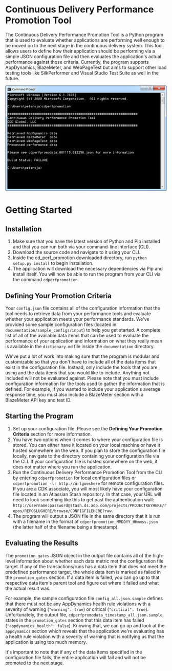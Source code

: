 # Continuous Delivery Performance Promotion Tool
The Continuous Delivery Performance Promotion Tool is a Python program that is used to evaluate whether applications are performing well enough to be moved on to the next stage in the continuous delivery system. This tool allows users to define how their application should be performing via a simple JSON configuration file and then evaluates the application's actual performance against those criteria. Currently, the program supports AppDynamics, BlazeMeter, and WebPageTest but aims to support other load testing tools like SilkPerformer and Visual Studio Test Suite as well in the future.

![Running Program](documentation/screenshots/running.png)

# Getting Started

## Installation
1. Make sure that you have the latest version of Python and Pip installed and that you can run both via your command-line interface (CLI).
2. Download the source code and navigate to it using your CLI.
3. Inside the cd_perf_promotion downloaded directory, run ``python setup.py install`` to begin installation.
4. The application will download the necessary dependencies via Pip and install itself. You will now be able to run the program from your CLI via the command ``cdperfpromotion``.

## Defining Your Promotion Criteria
Your ``config.json`` file contains all of the configuration information that the tool needs to retrieve data from your performance tools and evaluate whether your application meets your performance standards. We've provided some sample configuration files (located in ``documentation/sample_configs/input``) to help you get started. A complete list of all of the available data items that can be used to evaluate the performance of your application and information on what they really mean is available in the ``dictionary.md`` file inside the ``documentation`` directory.

We've put a lot of work into making sure that the program is modular and customizable so that you don't have to include all of the data items that exist in the configuration file. Instead, only include the tools that you are using and the data items that you would like to include. Anything not included will not be evaluated against. Please note that you must include configuration information for the tools used to gather the information that is defined. For example, if you wanted to include your application's average response time, you must also include a BlazeMeter section with a BlazeMeter API key and test ID.

## Starting the Program
1. Set up your configuration file. Please see the **Defining Your Promotion Criteria** section for more information.
2. You have two options when it comes to where your configuration file is stored. You can either have it located on your local machine or have it hosted somewhere on the web. If you plan to store the configuration file locally, navigate to the directory containing your configuration file via the CLI. If your configuration file is hosted somewhere on the web, it does not matter where you run the application.
3. Run the Continuous Delivery Performance Promotion Tool from the CLI by entering ``cdperfpromotion`` for local configuration files or ``cdperfpromotion -lr http://urlgoeshere`` for remote configuration files. If you are a CDK associate, you will most likely have your configuration file located in an Atlassian Stash repository. In that case, your URL will need to look something like this to get past the authentication wall: ``http://username:password@stash.ds.adp.com/projects/PROJECTKEYHERE/repos/REPOSLUGHERE/browse/CONFIGFILEHERE?raw``.
4. The program will output a JSON file in the same directory that it is run with a filename in the format of ``cdperfpromotion_MMDDYY_HHmmss.json`` (the latter half of the filename being a timestamp).

## Evaluating the Results
The ``promotion_gates`` JSON object in the output file contains all of the high-level information about whether each data metric met the configuration file target. If any of the transactions/runs has a data item that does not meet the predefined performance target, the whole data item is marked as failed in the ``promotion_gates`` section. If a data item is failed, you can go up to that respective data item's parent tool and figure out where it failed and what the actual result was.

For example, the sample configuration file ``config_all.json.sample`` defines that there must not be any AppDynamics health rule violations with a severity of warning (``"warning": true``) or critical (``"critical": true``). Unfortunately, the output file, ``cdperfpromodata_timestamp_all.json.sample``, states in the ``promotion_gates`` section that this data item has failed (``"appdynamics_health": false``). Knowing that, we can go up and look at the ``appdynamics`` section which reveals that the application we're evaluating has a health rule violation with a severity of warning that is notifying us that the application is using too much memory.

It's important to note that if any of the data items specified in the configuration file fails, the entire application will fail and will not be promoted to the next stage.
